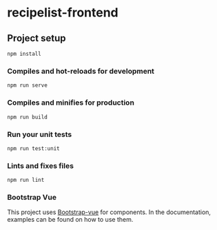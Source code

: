 # recipelist-frontend

## Project setup
```
npm install
```

### Compiles and hot-reloads for development
```
npm run serve
```

### Compiles and minifies for production
```
npm run build
```

### Run your unit tests
```
npm run test:unit
```

### Lints and fixes files
```
npm run lint
```

### Bootstrap Vue
This project uses [Bootstrap-vue](https://bootstrap-vue.js.org/docs/components/alert) for components. 
In the documentation, examples can be found on how to use them.